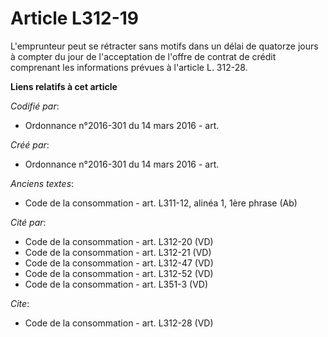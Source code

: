 # Article L312-19

L'emprunteur peut se rétracter sans motifs dans un délai de quatorze jours à compter du jour de l'acceptation de l'offre de
contrat de crédit comprenant les informations prévues à l'article L. 312-28.

**Liens relatifs à cet article**

_Codifié par_:

  - Ordonnance n°2016-301 du 14 mars 2016 - art.

_Créé par_:

  - Ordonnance n°2016-301 du 14 mars 2016 - art.

_Anciens textes_:

  - Code de la consommation - art. L311-12, alinéa 1, 1ère phrase (Ab)

_Cité par_:

  - Code de la consommation - art. L312-20 (VD)
  - Code de la consommation - art. L312-21 (VD)
  - Code de la consommation - art. L312-47 (VD)
  - Code de la consommation - art. L312-52 (VD)
  - Code de la consommation - art. L351-3 (VD)

_Cite_:

  - Code de la consommation - art. L312-28 (VD)
